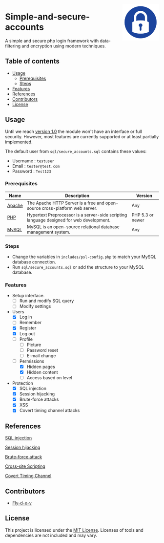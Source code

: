 <a href="https://github.com/JasperDre/Simple-and-secure-accounts"><img src="images/icon.png" align="right" width="120" height="120" alt="Secure Accounts" title="Secure Accounts"></a>

# Simple-and-secure-accounts
A simple and secure php login framework with data-filtering and encryption using modern techniques.

## Table of contents
- [Usage](#usage)
    - [Prerequisites](#prerequisites)
    - [Steps](#steps)
- [Features](#features)
- [References](#references)
- [Contributors](#contributors)
- [License](#license)

## Usage
Until we reach [version 1.0](https://github.com/JasperDre/Simple-and-secure-accounts/milestones) the module won't have an interface or full security. However, most features are currently supported or at least partially implemented.

The default user from `sql/secure_accounts.sql` contains these values:
- Username	: `testuser`
- Email	: `tester@test.com`
- Password	: `Test123`

### Prerequisites
Name | Description | Version
------------ | ------------- | -------------
[Apache](https://www.apachefriends.org/index.html) | The Apache HTTP Server is a free and open-source cross-platform web server. | Any
[PHP](https://www.apachefriends.org/index.html) |  Hypertext Preprocessor is a server-side scripting language designed for web development. | PHP 5.3 or newer
[MySQL](https://www.apachefriends.org/index.html) | MySQL is an open-source relational database management system. | Any

### Steps
- Change the variables in `includes/psl-config.php` to match your MySQL database connection.
- Run `sql/secure_accounts.sql` or add the structure to your MySQL database.

### Features
- Setup interface.
    - [ ] Run and modify SQL query
    - [ ] Modify settings
- Users
    - [x] Log in
    - [ ] Remember
    - [x] Register
    - [x] Log out
    - [ ] Profile
        - [ ] Picture
        - [ ] Password reset
        - [ ] E-mail change
    - [ ] Permissions
        - [x] Hidden pages
        - [x] Hidden content
        - [ ] Access based on level
- Protection
    - [x] SQL injection
    - [x] Session hijacking
    - [x] Brute-force attacks
    - [x] XSS
    - [x] Covert timing channel attacks
    
## References
[SQL injection](https://www.w3schools.com/sql/sql_injection.asp)

[Session hijacking](https://www.owasp.org/index.php/Session_hijacking_attack)

[Brute-force attack](https://en.wikipedia.org/wiki/Brute-force_attack)

[Cross-site Scripting](https://www.owasp.org/index.php/Cross-site_Scripting_%28XSS%29)

[Covert Timing Channel](https://cwe.mitre.org/data/definitions/385.html)

## Contributors
- [Fly-d-e-v](https://github.com/JasperDre/Simple-and-secure-accounts/issues?utf8=%E2%9C%93&q=author%3AFly-d-e-v)

## License
This project is licensed under the [MIT License](https://github.com/JasperDre/Simple-and-secure-accounts/blob/master/LICENSE.md).
Licenses of tools and dependencies are not included and may vary.
